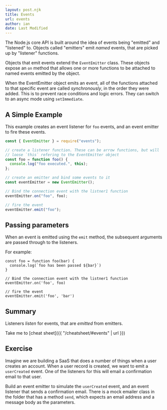 ```yaml
---
layout: post.njk
title: Events
url: events
author: ian
date: Last Modified
---
```


The Node.js core API is built around the idea of events being "emitted" and "listened" to. Objects called "emitters" emit _named_ events, that are picked up by "listener" functions.

Objects that emit events extend the `EventEmitter` class. These objects expose an `on` method that allows one or more functions to be attached to named events emitted by the object.

When the EventEmitter object emits an event, all of the functions attached to that specific event are called _synchronously_, in the order they were added. This is to prevent race conditions and logic errors. They can switch to an async mode using `setImmediate`.

## A Simple Example

This example creates an event listener for `foo` events, and an event emitter to fire these events.

```javascript
const { EventEmitter } = require("events");

// create a listener function. These can be arrow functions, but will
// loose `this` refering to the EventEmitter object
const foo = function foo() {
  console.log("foo executed.", this);
};

// create an emitter and bind some events to it
const eventEmitter = new EventEmitter();

// Bind the connection event with the listner1 function
eventEmitter.on("foo", foo);

// fire the event
eventEmitter.emit("foo");
```

## Passing parameters

When an event is emitted using the `emit` method, the subsequent arguments are passed through to the listeners.

For example:

```
const foo = function foo(bar) {
  console.log(`foo has been passed ${bar}`)
}

// Bind the connection event with the listner1 function
eventEmitter.on('foo', foo)

// fire the event
eventEmitter.emit('foo', 'bar')
```

## Summary

Listeners _listen_ for events, that are _emitted_ from emitters.

Take me to [cheat sheet]({{ "/cheatsheet/#events" | url }})

## Exercise

Imagine we are building a SaaS that does a number of things when a user creates an account. When a user record
is created, we want to emit a `userCreated` event. One of the listeners for this will email a confirmation
email to that user.

Build an event emitter to simulate the `userCreated` event, and an event listener that sends a confirmation email. There is a mock emailer class in the folder that has a method `send`, which expects an email address and a message body as the parameters.
